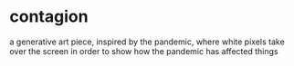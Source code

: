 # contagion

a generative art piece, inspired by the pandemic, where white pixels take over the screen in order to show how the pandemic has affected things
